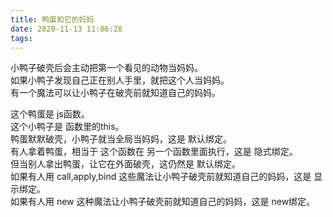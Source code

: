 ```yaml
---
title: 鸭蛋和它的妈妈
date: 2020-11-13 11:06:28
tags:
---
```


小鸭子破壳后会主动把第一个看见的动物当妈妈。  
如果小鸭子发现自己正在别人手里，就把这个人当妈妈。  
有一个魔法可以让小鸭子在破壳前就知道自己的妈妈。  

这个鸭蛋是 js函数。  
这个小鸭子是 函数里的this。  
鸭蛋默默破壳，小鸭子就当全局当妈妈，这是 默认绑定。   
有人拿着鸭蛋，相当于 这个函数在 另一个函数里面执行，这是 隐式绑定。  
但当别人拿出鸭蛋，让它在外面破壳，这仍然是 默认绑定。   
如果有人用 call,apply,bind 这些魔法让小鸭子破壳前就知道自己的妈妈，这是 显示绑定。  
如果有人用 new 这种魔法让小鸭子破壳前就知道自己的妈妈，这是 new绑定。   
